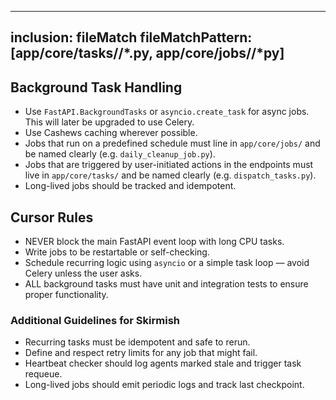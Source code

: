 ---

## inclusion: fileMatch fileMatchPattern: \[app/core/tasks/**/\*.py, app/core/jobs/**/\*py\]

## Background Task Handling

- Use `FastAPI.BackgroundTasks` or `asyncio.create_task` for async jobs. This will later be upgraded to use Celery.
- Use Cashews caching wherever possible.
- Jobs that run on a predefined schedule must line in `app/core/jobs/` and be named clearly (e.g. `daily_cleanup_job.py`).
- Jobs that are triggered by user-initiated actions in the endpoints must live in `app/core/tasks/` and be named clearly (e.g. `dispatch_tasks.py`).
- Long-lived jobs should be tracked and idempotent.

## Cursor Rules

- NEVER block the main FastAPI event loop with long CPU tasks.
- Write jobs to be restartable or self-checking.
- Schedule recurring logic using `asyncio` or a simple task loop — avoid Celery unless the user asks.
- ALL background tasks must have unit and integration tests to ensure proper functionality.

### Additional Guidelines for Skirmish

- Recurring tasks must be idempotent and safe to rerun.
- Define and respect retry limits for any job that might fail.
- Heartbeat checker should log agents marked stale and trigger task requeue.
- Long-lived jobs should emit periodic logs and track last checkpoint.
